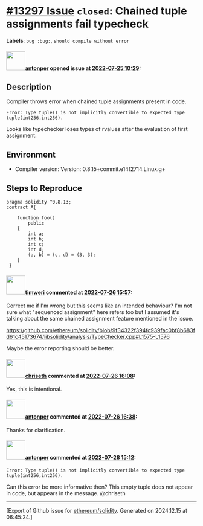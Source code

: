 # [\#13297 Issue](https://github.com/ethereum/solidity/issues/13297) `closed`: Chained tuple assignments fail typecheck
**Labels**: `bug :bug:`, `should compile without error`


#### <img src="https://avatars.githubusercontent.com/u/7038613?u=b137d4a3062b4b9b6101f68845568f120bc7d600&v=4" width="50">[antonper](https://github.com/antonper) opened issue at [2022-07-25 10:29](https://github.com/ethereum/solidity/issues/13297):

<!--## Prerequisites

- First, many thanks for taking part in the community. We really appreciate that.
- We realize there is a lot of information requested here. We ask only that you do your best to provide as much information as possible so we can better help you.
- Support questions are better asked in one of the following locations:
    - [Solidity chat](https://gitter.im/ethereum/solidity)
    - [Stack Overflow](https://ethereum.stackexchange.com/)
- Ensure the issue isn't already reported.
- The issue should be reproducible with the latest solidity version; however, this isn't a hard requirement and being reproducible with an older version is sufficient.

*Delete the above section and the instructions in the sections below before submitting*
-->

## Description

Compiler throws error when chained tuple assignments present in code.

```
Error: Type tuple() is not implicitly convertible to expected type tuple(int256,int256).
```
Looks like typechecker loses types of rvalues after the evaluation of first assignment.

## Environment

- Compiler version: Version: 0.8.15+commit.e14f2714.Linux.g+

## Steps to Reproduce


```solidity
pragma solidity ^0.8.13;
contract A{

    function foo()
        public
    {
        int a;
        int b;
        int c;
        int d;
        (a, b) = (c, d) = (3, 3);
    }
 }

```



#### <img src="https://avatars.githubusercontent.com/u/9196362?u=154113f5ba742f00f85069b182e0f89c75019637&v=4" width="50">[timweri](https://github.com/timweri) commented at [2022-07-26 15:57](https://github.com/ethereum/solidity/issues/13297#issuecomment-1195667917):

Correct me if I'm wrong but this seems like an intended behaviour? I'm not sure what "sequenced assignment" here refers too but I assumed it's talking about the same chained assignment feature mentioned in the issue.

https://github.com/ethereum/solidity/blob/9f34322f394fc939fac0bf8b683fd61c45173674/libsolidity/analysis/TypeChecker.cpp#L1575-L1576

Maybe the error reporting should be better.

#### <img src="https://avatars.githubusercontent.com/u/9073706?v=4" width="50">[chriseth](https://github.com/chriseth) commented at [2022-07-26 16:08](https://github.com/ethereum/solidity/issues/13297#issuecomment-1195683644):

Yes, this is intentional.

#### <img src="https://avatars.githubusercontent.com/u/7038613?u=b137d4a3062b4b9b6101f68845568f120bc7d600&v=4" width="50">[antonper](https://github.com/antonper) commented at [2022-07-26 16:38](https://github.com/ethereum/solidity/issues/13297#issuecomment-1195718789):

Thanks for clarification.

#### <img src="https://avatars.githubusercontent.com/u/7038613?u=b137d4a3062b4b9b6101f68845568f120bc7d600&v=4" width="50">[antonper](https://github.com/antonper) commented at [2022-07-28 15:12](https://github.com/ethereum/solidity/issues/13297#issuecomment-1198291925):

```
Error: Type tuple() is not implicitly convertible to expected type tuple(int256,int256).
```
Can this error be more informative then? This empty tuple does not appear in code, but appears in the message.
@chriseth


-------------------------------------------------------------------------------



[Export of Github issue for [ethereum/solidity](https://github.com/ethereum/solidity). Generated on 2024.12.15 at 06:45:24.]
